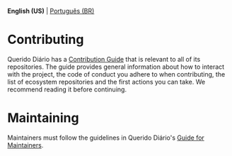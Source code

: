**English (US)** | [Português (BR)](/docs/CONTRIBUTING.md)

# Contributing
Querido Diário has a [Contribution Guide](https://docs.queridodiario.ok.org.br/en/latest/contributing/contribution-guide.html#contributing) that is relevant to all of its repositories. The guide provides general information about how to interact with the project, the code of conduct you adhere to when contributing, the list of ecosystem repositories and the first actions you can take. We recommend reading it before continuing.

# Maintaining
Maintainers must follow the guidelines in Querido Diário's [Guide for Maintainers](https://docs.queridodiario.ok.org.br/en/latest/contributing/contribution-guide.html#maintaining).
